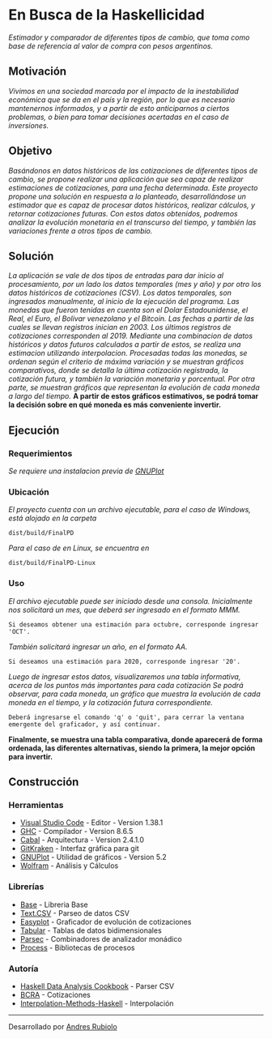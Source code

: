 # En Busca de la Haskellicidad
_Estimador y comparador de diferentes tipos de cambio, que toma como base de referencia al valor de compra con pesos argentinos._

## Motivación 
_Vivimos en una sociedad marcada por el impacto de la inestabilidad económica que se da en el país y la región, por lo que es necesario mantenernos informados, y a partir de esto anticiparnos a ciertos problemas, o bien para tomar decisiones acertadas en el caso de inversiones._

## Objetivo
_Basándonos en datos históricos de las cotizaciones de diferentes tipos de cambio, se propone realizar una aplicación que sea capaz de realizar estimaciones de cotizaciones, para una fecha determinada.
Este proyecto propone una solución en respuesta a lo planteado, desarrollándose un estimador que es capaz de procesar datos históricos, realizar cálculos, y retornar cotizaciones futuras.
Con estos datos obtenidos, podremos analizar la evolución monetaria en el transcurso del tiempo, y también las variaciones frente a otros tipos de cambio._

## Solución
_La aplicación se vale de dos tipos de entradas para dar inicio al procesamiento, por un lado los datos temporales (mes y año) y por otro los datos históricos de cotizaciones (CSV).
Los datos temporales, son ingresados manualmente, al inicio de la ejecución del programa.
Las monedas que fueron tenidas en cuenta son el Dolar Estadounidense, el Real, el Euro, el Bolivar venezolano y el Bitcoin.
Las fechas a partir de las cuales se llevan registros inician en 2003. Los últimos registros de cotizaciones corresponden al 2019.
Mediante una combinacion de datos históricos y datos futuros calculados a partir de estos, se realiza una estimacion utilizando interpolacion.
Procesadas todas las monedas, se ordenan según el criterio de máxima variación y se muestran gráficos comparativos, donde se detalla la última cotización registrada, la cotización futura, y también la variación monetaria y porcentual.
Por otra parte, se muestran gráficos que representan la evolución de cada moneda a largo del tiempo._
**A partir de estos gráficos estimativos, se podrá tomar la decisión sobre en qué moneda es más conveniente invertir.**

## Ejecución

### Requerimientos 
_Se requiere una instalacion previa de [GNUPlot](https://github.com/rubioloandres/FinalPD/blob/master/INSTALLGNUPlot.md)_

### Ubicación
_El proyecto cuenta con un archivo ejecutable, para el caso de Windows, está alojado en la carpeta_ 
```
dist/build/FinalPD 
```
_Para el caso de en Linux, se encuentra en_
```
dist/build/FinalPD-Linux
```
### Uso
_El archivo ejecutable puede ser iniciado desde una consola._ 
_Inicialmente nos solicitará un mes, que deberá ser ingresado en el formato MMM._ 
```
Si deseamos obtener una estimación para octubre, corresponde ingresar 'OCT'.
```
_También solicitará ingresar un año, en el formato AA._ 
```
Si deseamos una estimación para 2020, corresponde ingresar '20'.
```
_Luego de ingresar estos datos, visualizaremos una tabla informativa, acerca de los puntos más importantes para cada cotización_
_Se podrá observar, para cada moneda, un gráfico que muestra la evolución de cada moneda en el tiempo, y la cotización futura correspondiente._
```
Deberá ingresarse el comando 'q' o 'quit', para cerrar la ventana emergente del graficador, y así continuar.
```
**Finalmente, se muestra una tabla comparativa, donde aparecerá de forma ordenada, las diferentes alternativas, siendo la primera, la mejor opción para invertir.** 

## Construcción
### Herramientas
* [Visual Studio Code](https://code.visualstudio.com/) - Editor - Version 1.38.1
* [GHC](https://www.haskell.org/ghc/)  - Compilador - Version 8.6.5
* [Cabal](https://www.haskell.org/cabal/) - Arquitectura - Version 2.4.1.0
* [GitKraken](https://www.gitkraken.com/) - Interfaz gráfica para git
* [GNUPlot](http://www.gnuplot.info/) - Utilidad de gráficos - Version 5.2
* [Wolfram](https://www.wolframalpha.com/) - Análisis y Cálculos 

### Librerías
* [Base](http://hackage.haskell.org/package/base) - Libreria Base
* [Text.CSV](http://hackage.haskell.org/package/csv-0.1.2/docs/Text-CSV.html) - Parseo de datos CSV
* [Easyplot](http://hackage.haskell.org/package/easyplot) - Graficador de evolución de cotizaciones
* [Tabular](http://hackage.haskell.org/package/tabular) - Tablas de datos bidimensionales
* [Parsec](http://hackage.haskell.org/package/parsec) - Combinadores de analizador monádico
* [Process](http://hackage.haskell.org/package/process) - Bibliotecas de procesos

### Autoría
* [Haskell Data Analysis Cookbook](https://subscription.packtpub.com/book/big_data_and_business_intelligence/9781783286331/1/ch01lvl1sec12/keeping-and-representing-data-from-a-csv-file) - Parser CSV
* [BCRA](https://www.bcra.gob.ar/PublicacionesEstadisticas/Evolucion_moneda.asp)  - Cotizaciones
* [Interpolation-Methods-Haskell](https://github.com/jatempa/Interpolation-Methods-Haskell) - Interpolación

---
Desarrollado por [Andres Rubiolo](https://github.com/rubioloandres)